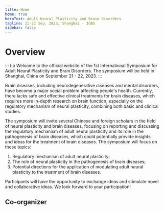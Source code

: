 ```yaml
---
title: Home
home: true
heroText: Adult Neural Plasticity and Brain Disorders
tagline: 21-22 Sep, 2023, Shanghai - IOBS
sidebar: false
---
```

# Overview

::: tip
Welcome to the official website of the 1st International Symposium for Adult Neural Plasticity and Brain Disorders. The symposium will be held in Shanghai, China on September 21 - 22, 2023.
:::



Brain diseases, including neurodegenerative diseases and mental disorders, have become a major social problem affecting people's health. Currently, there lacks safe and effective clinical treatments for brain diseases, which requires more in-depth research on brain function, especially on the regulatory mechanism of neural plasticity, combining both basic and clinical studies.

 

The symposium will invite several Chinese and foreign scholars in the field of neural plasticity and brain diseases, focusing on reporting and discussing the regulatory mechanism of adult neural plasticity and its role in the pathogenesis of brain diseases, which could potentially provide insights and ideas for the treatment of brain diseases. The symposium will focus on these topics:

1. Regulatory mechanism of adult neural plasticity;
2. The role of neural plasticity in the pathogenesis of brain diseases; 
3. Potential directions for the application of modulating adult neural plasticity to the treatment of brain diseases.

Participants will have the opportunity to exchange ideas and stimulate novel and collaborative ideas. We look forward to your participation!

## Co-organizer

<a href='https://iobs.fudan.edu.cn/iobsenglish/' target="_blank"><img :src="$withBase('iobs_logo.png')" style='height:5rem;'></a>

<a href='https://skmn.fudan.edu.cn/' target="_blank"><img :src="$withBase('skl_logo.png')" style='height:5rem;'></a>

<a href='https://fcbs.fudan.edu.cn/' target="_blank"><img :src="$withBase('center_logo.png')" style='height:5rem;'></a>

<a href='http://ircbc.ac.cn/welcome.do' target="_blank"><img :src="$withBase('ircbc_logo.png')" style='height:5rem;'></a>